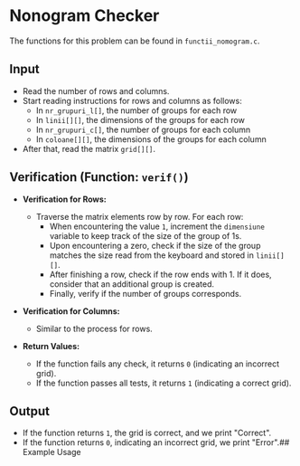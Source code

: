 # Nonogram Checker

The functions for this problem can be found in `functii_nomogram.c`.

## Input

- Read the number of rows and columns.
- Start reading instructions for rows and columns as follows:
  - In `nr_grupuri_l[]`, the number of groups for each row
  - In `linii[][]`, the dimensions of the groups for each row
  - In `nr_grupuri_c[]`, the number of groups for each column
  - In `coloane[][]`, the dimensions of the groups for each column
- After that, read the matrix `grid[][]`.

## Verification (Function: `verif()`)

- **Verification for Rows:**
  - Traverse the matrix elements row by row. For each row:
    - When encountering the value `1`, increment the `dimensiune` variable to keep track of the size of the group of 1s.
    - Upon encountering a zero, check if the size of the group matches the size read from the keyboard and stored in `linii[][]`.
    - After finishing a row, check if the row ends with 1. If it does, consider that an additional group is created.
    - Finally, verify if the number of groups corresponds.

- **Verification for Columns:**
  - Similar to the process for rows.

- **Return Values:**
  - If the function fails any check, it returns `0` (indicating an incorrect grid).
  - If the function passes all tests, it returns `1` (indicating a correct grid).

## Output

- If the function returns `1`, the grid is correct, and we print "Correct".
- If the function returns `0`, indicating an incorrect grid, we print "Error".## Example Usage
